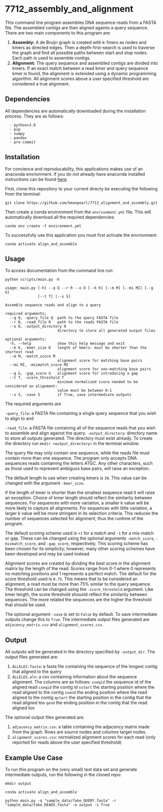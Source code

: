 # 7712_assembly_and_alignment

This command line program assembles DNA sequence reads from a FASTA file. 
The assembled contigs are then aligned againts a query sequence.
There are two main components to this program are:

1. **Assembly:** A de Bruijn graph is created with k-1mers as nodes and kmers as directed edges.
Then a depth-first-search is used to traverse the graph and find all possible paths between start and stop nodes.
Each path is used to assemble contigs.
2. **Alignment:** The query sequence and assembled contigs are divided into kmers. 
If an exact match between a read kmer and query sequence kmer is found, 
the alignment is extended using a dynamic programming algorithm. 
All alignment scores above a user specified threshold are considered a true alignment. 




## Dependencies 

All dependencies are automatically downloaded during the installation process. They are as follows:

```
  - python=3.9 
  - pip
  - numpy
  - pandas
  - pre-commit
```

## Installation 

For convience and reproducability, this applications makes use of an anaconda envrionment. 
If you do not already have anaconda installed instructions can be found [here](https://docs.anaconda.com/anaconda/install/). 

First, clone this repository to your current directy be executing the following from the terminal:

`git clone https://github.com/kmanpearl/7712_alignment_and_assembly.git`


Then create a conda environment from the `envrionment.yml` file. 
This will automatically download all the required dependencies: 

`conda env create -f environment.yml`

To successfully use this application you must first activate the envrionment:

`conda activate align_and_assemble`


## Usage 

To access documentation from the command line run:

`python scripts/main.py -h`

```
usage: main.py [-h] --q Q --r R --o O [--k K] [--m M] [--mi MI] [--g G]
               [--t T] [--s S]

Assemble sequence reads and align to a query

required arguments:
  --q Q, -query_file Q  path to the query FASTA file
  --r R, -read_file R   path to the reads FASTA file
  --o O, -output_directory O
                        directory to store all generated output files

optional arguments:
  -h, --help            show this help message and exit
  --k K, -kmer_size K   length of kmers: must be shorter than the shortest read
  --m M, -match_score M
                        alignment score for matching base pairs
  --mi MI, -mismatch_score MI
                        alignment score for non-matching base pairs
  --g G, -gap_score G   alignment score for introducing a gap
  --t T, -score_threshold T
                        minimum normalized score needed to be considered an alignment:
                        value must be between 0-1
  --s S, -save S        if True, save intermediate outputs

```

The required arguments are 

`-query_file`: a FASTA file containing a single query sequence that you wish to align to and 

`-read_file`: a FASTA file containing all of the sequence reads that you wish to assemble and align against the query. 
`-output_directory`: directory name to store all outputs generated. 
The directory must exist already. 
To create the directory run `mkdir <output_directory>` in the terminal window.


The query file may only contain one sequence, while the reads file must contain more than one sequence.
The program only accepts DNA sequences reads containing the letters ATGC.
Any other characters, such as those used to represent ambiguos base pairs, will raise an exception.  

The default length to use when creating kmers is `30`. 
This value can be changed with the argument `-kmer_size`.

If the length of kmer is shorter than the smallest sequence read it will raise an exception. 
Choice of kmer length should reflect the similarity between sequences.
For sequences with more variation, a smaller k value will be more likely to capture all alignments.
For sequences with little variation, a larger k value will be more stringent in its selection criteria. 
This reduces the number of sequences selected for alignment, thus the runtime of the program.

The default scoring scheme used is `+1` for a match and `-1` for a mis-match or gap. 
These can be changed using the optional arguments `-match_score`, `-mismatch_score`, and `-gap_score`, respectively. 
This scoring scheme has been chosen for its simplicity; 
however, many other scoring schemes have been developed and may be used instead. 

Alignment scores are created by dividing the best score in the alignment matrix by the length of the read. 
Scores range from 0-1 where 0 represents no matching positions and 1 represents a perfect match. 
The default for the score threshold used is `0.75`. 
This means that to be considered an alignment, a read must be more than 75% similar to the query sequence.
The threshold can be changed using the  `-score_threshold` argument.
Like kmer length, the score threshold shouold reflect the similarity between sequences.
The more related the sequences are the higher the threshold that should be used.

The optional argument `-save` is set to `False` by default. 
To save intermediate outputs change this to `True`.
The intermediate output files generated are `adjacency_matrix.csv` and `alignment_scores.csv`.



## Output

All outputs will be generated in the directory specified by `-output_dir`.
The output files generated are:

1. `ALLELES.fasta`: a fasta file containing the sequence of the longest contig that aligned to the query
2. `ALLELES.aln`: a csv containing information about the sequence alignment. 
The columns are as follows:
`sseqid` the sequence id of the aligned read
`cseqid` the contig id 
`sstart` the starting position where the read aligned to the contig
`ssend` the ending position where the read aligned to the contig
`qstart` the starting position in the contig that the read aligned too
`qend` the ending position in the contig that the read aligned too

The optional output files generated are: 

1. `adjacency_matrix.csv`: a table containing the adjacency matrix made from the graph. 
Rows are source nodes and columns target nodes. 
1. `alignment_scores.csv`: normalized alignment scores for each read (only reported for reads above the user specified threshold)

## Example Use Case 

To run this program on the (very small) test data set and generate intermediate outputs, run the following in the cloned repo: 

`mkdir output`

`conda activate align_and_assemble`

`python main.py -q "sample_data/fake_QUERY.fasta" -r "sample_data/fake_READS.fasta" -o output -s True`

